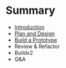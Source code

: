# Summary

* [Introduction](README.md)
* [Plan and Design](plan_and_design.md)
* [Build a Prototype](build_a_prototype.md)
* Review & Refactor
* Buildx2
* Q&A

